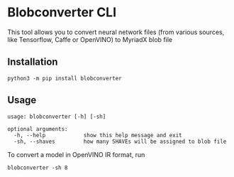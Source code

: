 # Blobconverter CLI

This tool allows you to convert neural network files (from various sources, like Tensorflow, Caffe or OpenVINO) 
to MyriadX blob file

## Installation

```
python3 -m pip install blobconverter
```
## Usage

```
usage: blobconverter [-h] [-sh]

optional arguments:
  -h, --help            show this help message and exit
  -sh, --shaves         how many SHAVEs will be assigned to blob file
```

To convert a model in OpenVINO IR format, run
```
blobconverter -sh 8 
```
